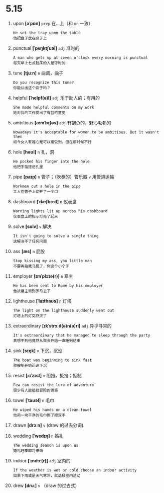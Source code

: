 # 5.15


1. upon **[əˈpɒn]** `prep` 在...上（和 `on` 一致）
    ```
    He set the tray upon the table
    他把盘子放在桌子上
    ```

2. punctual **[ˈpʌŋktʃuəl]** `adj` 准时的
    ```
    A man who gets up at seven o'clock every morning is punctual
    每天早上七点起床的人是守时的
    ```

3. tune **[tjuːn]** `n` 曲调，曲子
    ```
    Do you recognize this tune?
    你能认出这个曲子吗？
    ```

4. helpful **[ˈhelpf(ə)l]** `adj` 乐于助人的；有用的
    ```
    She made helpful comments on my work
    她对我的工作提出了有益的意见
    ```

5. ambitious **[æmˈbɪʃəs]** `adj` 有抱负的，野心勃勃的
    ```
    Nowadays it's acceptable for women to be ambitious. But it wasn't then
    如今女人有雄心是可以接受到，但在那时候不行
    ```

6. hole **[həʊl]** `n` 孔，洞
    ```
    He pocked his finger into the hole
    他把手指搓进孔里
    ```

7. pipe **[paɪp]** `n` 管子；（吹奏的）管乐器 `v` 用管道运输
    ```
    Workmen cut a hole in the pipe
    工人在管子上切开了一个口
    ```

8. dashboard **[ˈdæʃbɔːd]** `n` 仪表盘
    ```
    Warning lights lit up across his dashboard
    仪表盘上的指示灯亮了起来
    ```

9. solve **[sɒlv]** `v` 解决
    ```
    It isn't going to solve a single thing
    这解决不了任何问题
    ```

10. ass **[æs]** `n` 屁股
    ```
    Stop kissing my ass, you little man
    不要再拍我马屁了，你这个小个子
    ```

11. employer **[ɪmˈplɔɪə(r)]** `n` 雇主
    ```
    He has been sent to Rome by his employer
    他被雇主派到罗马去了
    ```

12. lighthouse **[ˈlaɪthaʊs]** `n` 灯塔
    ```
    The light on the lighthouse suddenly went out
    灯塔上的灯突然灭了
    ```

13. extraordinary **[ɪkˈstrɔːd(ə)n(ə)ri]** `adj` 异乎寻常的
    ```
    It's extraordinary that he managed to sleep through the party
    真想不到他竟然从聚会开始一直睡到结束
    ```

14. sink **[sɪŋk]** `v` 下沉，沉没
    ```
    The boat was beginning to sink fast
    那艘船开始迅速下沉
    ```

15. resist **[rɪˈzɪst]** `v` 阻挡，抵挡；抵制
    ```
    Few can resist the lure of adventure
    很少有人能抵挡冒险的诱惑
    ```

16. towel **[ˈtaʊəl]** `n` 毛巾
    ```
    He wiped his hands on a clean towel
    他用一块干净的毛巾擦了擦双手
    ```

17. drawn **[drɔːn]** `v` (draw 的过去分词)

18. wedding **[ˈwedɪŋ]** `n` 婚礼
    ```
    The wedding season is upon us
    婚礼旺季即将来临
    ```

19. indoor **[ˈɪndɔː(r)]** `adj` 室内的
    ```
    If the weather is wet or cold choose an indoor activity
    如果下雨或是天气寒冷，就选择室内活动
    ```

20. drew **[druː]** `v` （draw 的过去式）
